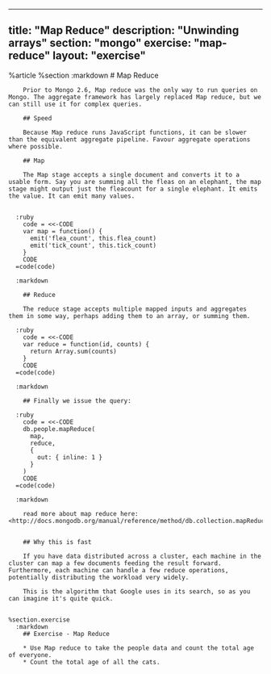 ---
  title: "Map Reduce"
  description: "Unwinding arrays"
  section: "mongo"
  exercise: "map-reduce"
  layout: "exercise"
  ---
  
  %article
    %section
      :markdown
        # Map Reduce
  
        Prior to Mongo 2.6, Map reduce was the only way to run queries on Mongo. The aggregate framework has largely replaced Map reduce, but we can still use it for complex queries.
  
        ## Speed
  
        Because Map reduce runs JavaScript functions, it can be slower than the equivalent aggregate pipeline. Favour aggregate operations where possible.
  
        ## Map
  
        The Map stage accepts a single document and converts it to a usable form. Say you are summing all the fleas on an elephant, the map stage might output just the fleacount for a single elephant. It emits the value. It can emit many values.
  
  
      :ruby
        code = <<-CODE
        var map = function() {
          emit('flea_count', this.flea_count)
          emit('tick_count', this.tick_count)
        }
        CODE
      =code(code)
  
      :markdown
  
        ## Reduce
  
        The reduce stage accepts multiple mapped inputs and aggregates them in some way, perhaps adding them to an array, or summing them.
  
      :ruby
        code = <<-CODE
        var reduce = function(id, counts) {
          return Array.sum(counts)
        }
        CODE
      =code(code)
  
      :markdown
  
        ## Finally we issue the query:
  
      :ruby
        code = <<-CODE
        db.people.mapReduce(
          map,
          reduce,
          {
            out: { inline: 1 }
          }
        )
        CODE
      =code(code)
  
      :markdown
  
        read more about map reduce here: <http://docs.mongodb.org/manual/reference/method/db.collection.mapReduce/>
  
  
        ## Why this is fast
  
        If you have data distributed across a cluster, each machine in the cluster can map a few documents feeding the result forward. Furthermore, each machine can handle a few reduce operations, potentially distributing the workload very widely.
  
        This is the algorithm that Google uses in its search, so as you can imagine it's quite quick.
  
  
    %section.exercise
      :markdown
        ## Exercise - Map Reduce
  
        * Use Map reduce to take the people data and count the total age of everyone.
        * Count the total age of all the cats.
  